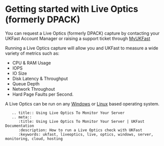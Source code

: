 # Getting started with Live Optics (formerly DPACK)

You can request a Live Optics (formerly DPACK) capture by contacting your UKFast Account Manager or raising a support ticket through [MyUKFast](https://portal.ans.co.uk/pss/add.php)

Running a Live Optics capture will allow you and UKFast to measure a wide variety of metrics such as:

* CPU & RAM Usage
* IOPS
* IO Size
* Disk Latency & Throughput
* Queue Depth
* Network Throughout
* Hard Page Faults per Second.

A Live Optics can be run on any [Windows](/monitoring/dpack/windows) or [Linux](/monitoring/dpack/linux) based operating system.


```eval_rst
   .. title:: Using Live Optics To Monitor Your Server
   .. meta::
      :title: Using Live Optics To Monitor Your Server | UKFast Documentation
      :description: How to run a Live Optics check with UKFast
      :keywords: ukfast, liveoptics, live, optics, windows, server, monitoring, cloud, hosting
```
